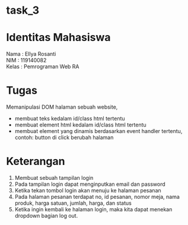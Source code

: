 # task_3

# Identitas Mahasiswa <br>
Nama  : Ellya Rosanti <br>
NIM   : 119140082 <br>
Kelas : Pemrograman Web RA <br>

# Tugas <br>
Memanipulasi DOM halaman sebuah website, <br>
- membuat teks kedalam id/class html tertentu <br>
- membuat element html kedalam id/class html tertentu <br>
- membuat element yang dinamis berdasarkan event handler tertentu, contoh: button di click berubah halaman <br>

# Keterangan <br>
1. Membuat sebuah tampilan login <br>
2. Pada tampilan login dapat menginputkan email dan password <br>
3. Ketika tekan tombol login akan menuju ke halaman pesanan <br>
4. Pada halaman pesanan terdapat no, id pesanan, nomor meja, nama produk, harga satuan, jumlah, harga, dan status <br>
5. Ketika ingin kembali ke halaman login, maka kita dapat menekan dropdown bagian log out. <br>

